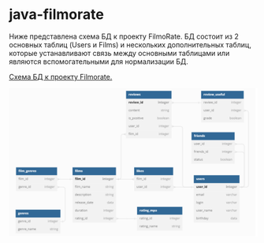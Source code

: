 # java-filmorate
Ниже представлена схема БД к проекту FilmoRate. БД состоит из 2 основных таблиц (Users и Films) и нескольких дополнительных таблиц, которые устанавливают связь между основными таблицами или являются вспомогательными для нормализации БД.

[Схема БД к проекту Filmorate.](https://dbdiagram.io/d/64a5426f02bd1c4a5e88d697)

![DBSchema](db_diagram.png)